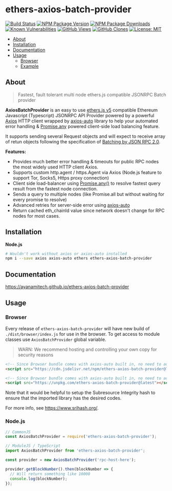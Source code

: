 # ethers-axios-batch-provider

[![Build Status](https://github.com/ayanamitech/ethers-axios-batch-provider/actions/workflows/test.yml/badge.svg)](https://github.com/ayanamitech/ethers-axios-batch-provider/actions)
[![NPM Package Version](https://img.shields.io/npm/v/ethers-axios-batch-provider.svg)](https://npmjs.org/package/ethers-axios-batch-provider)
[![NPM Package Downloads](https://img.shields.io/npm/dm/ethers-axios-batch-provider.svg)](https://npmjs.org/package/ethers-axios-batch-provider)
[![Known Vulnerabilities](https://snyk.io/test/github/ayanamitech/ethers-axios-batch-provider/badge.svg?style=flat-square)](https://snyk.io/test/github/ayanamitech/ethers-axios-batch-provider)
[![GitHub Views](https://img.shields.io/badge/dynamic/json?color=green&label=Views&query=uniques&url=https://github.com/ayanamitech/node-github-repo-stats/blob/main/data/ayanamitech/ethers-axios-batch-provider/views.json?raw=True&logo=github)](https://github.com/ayanamitech/ethers-axios-batch-provider)
[![GitHub Clones](https://img.shields.io/badge/dynamic/json?color=success&label=Clone&query=uniques&url=https://github.com/ayanamitech/node-github-repo-stats/blob/main/data/ayanamitech/ethers-axios-batch-provider/clone.json?raw=True&logo=github)](https://github.com/ayanamitech/ethers-axios-batch-provider)
[![License: MIT](https://img.shields.io/github/license/ayanamitech/ethers-axios-batch-provider)](https://opensource.org/licenses/MIT)

- [About](#about)
- [Installation](#installation)
- [Documentation](#documentation)
- [Usage](#usage)
  - [Browser](#browser)
  - [Example](#example)

## About

> Fastest, fault tolerant multi node ethers.js compatible JSONRPC Batch provider

**AxiosBatchProvider** is an easy to use [ethers.js v5](https://docs.ethers.io/v5/) compatible Ethereum Javascript (Typescript) JSONRPC API Provider powered by a powerful [Axios](https://axios-http.com/) HTTP client wrapped by [axios-auto](https://ayanamitech.github.io/axios-auto) library to help your automated error handling & [Promise.any](https://developer.mozilla.org/en-US/docs/Web/JavaScript/Reference/Global_Objects/Promise/any) powered client-side load balancing feature.

It supports sending several Request objects and will expect to receive array of retun objects following the specification of [Batching by JSON RPC 2.0](https://www.jsonrpc.org/specification#batch).

**Features:**

- Provides much better error handling & timeouts for public RPC nodes the most widely used HTTP client Axios.
- Supports custom http.agent / https.Agent via Axios (Node.js feature to support Tor, Socks5, Https proxy connection)
- Client side load-balancer using [Promise.any()](https://developer.mozilla.org/en-US/docs/Web/JavaScript/Reference/Global_Objects/Promise/any) to resolve fastest query result from the fastest node connection.
- Sends a query to multiple nodes (like Promise.all but without waiting for every promise to resolve)
- Advanced retries for server-side error using [axios-auto](https://ayanamitech.github.io/axios-auto)
- Return cached eth_chainId value since network doesn't change for RPC nodes for most cases.

## Installation

**Node.js**

```bash
# Wouldn't work without axios or axios-auto installed
npm i --save axios axios-auto ethers ethers-axios-batch-provider
```

## Documentation

https://ayanamitech.github.io/ethers-axios-batch-provider

## Usage

### Browser

Every release of `ethers-axios-batch-provider` will have new build of `./dist/browser/index.js` for use in the browser. To get access to module classes use `AxiosBatchProvider` global variable.

> WARN: We recommend hosting and controlling your own copy for security reasons

```html
<!-- Since Browser bundle comes with axios-auto built in, no need to add additional axios or axios-auto dependency -->
<script src="https://cdn.jsdelivr.net/npm/ethers-axios-batch-provider@latest"></script>
```

```html
<!-- Since Browser bundle comes with axios-auto built in, no need to add additional axios or axios-auto dependency -->
<script src="https://unpkg.com/ethers-axios-batch-provider@latest"></script>
```

Note that it would be helpful to setup the Subresource Integrity hash to ensure that the imported library has the desired codes.

For more info, see https://www.srihash.org/.

### Node.js

```js
// CommonJS
const AxiosBatchProvider = require('ethers-axios-batch-provider');

// ModuleJS / TypeScript
import AxiosBatchProvider from 'ethers-axios-batch-provider';

const provider = new AxiosBatchProvider('rpc-host-here');

provider.getBlockNumber().then(blockNumber => {
  // Will return something like 10000
  console.log(blockNumber);
});
```
